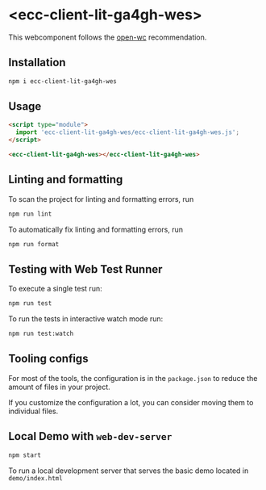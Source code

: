 # \<ecc-client-lit-ga4gh-wes>

This webcomponent follows the [open-wc](https://github.com/open-wc/open-wc) recommendation.

## Installation

```bash
npm i ecc-client-lit-ga4gh-wes
```

## Usage

```html
<script type="module">
  import 'ecc-client-lit-ga4gh-wes/ecc-client-lit-ga4gh-wes.js';
</script>

<ecc-client-lit-ga4gh-wes></ecc-client-lit-ga4gh-wes>
```

## Linting and formatting

To scan the project for linting and formatting errors, run

```bash
npm run lint
```

To automatically fix linting and formatting errors, run

```bash
npm run format
```

## Testing with Web Test Runner

To execute a single test run:

```bash
npm run test
```

To run the tests in interactive watch mode run:

```bash
npm run test:watch
```


## Tooling configs

For most of the tools, the configuration is in the `package.json` to reduce the amount of files in your project.

If you customize the configuration a lot, you can consider moving them to individual files.

## Local Demo with `web-dev-server`

```bash
npm start
```

To run a local development server that serves the basic demo located in `demo/index.html`

